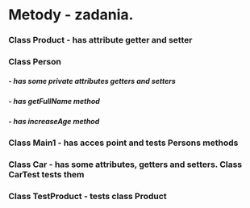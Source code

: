 
# Metody - zadania.

<h3>Class Product - has attribute getter and setter </h3>
<h3>Class Person</h3>
<h5>- has some private attributes getters and setters</h5>
<h5>- has getFullName method</h5>
<h5>- has increaseAge method</h5>
<h3>Class Main1 - has acces point and tests Persons methods </h3>
<h3>Class Car  - has some attributes, getters and setters. Class CarTest tests them</h3>
<h3>Class TestProduct - tests class Product</h3>
